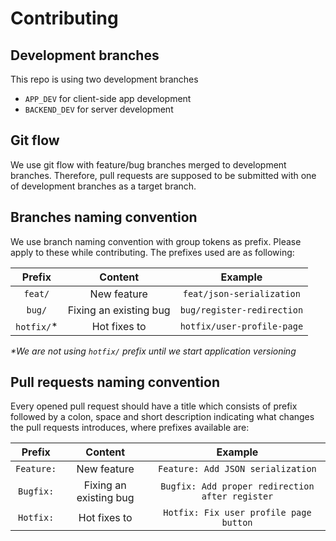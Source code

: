 # Contributing

## Development branches

This repo is using two development branches

- `APP_DEV` for client-side app development
- `BACKEND_DEV` for server development

## Git flow

We use git flow with feature/bug branches merged to development branches. Therefore, pull requests are supposed to be submitted with one of development branches as a target branch.

## Branches naming convention

We use branch naming convention with group tokens as prefix. Please apply to these while contributing. The prefixes used are as following:

|   Prefix    |        Content         |          Example           |
| :---------: | :--------------------: | :------------------------: |
|   `feat/`   |      New feature       | `feat/json-serialization`  |
|   `bug/`    | Fixing an existing bug | `bug/register-redirection` |
| `hotfix/`\* |      Hot fixes to      | `hotfix/user-profile-page` |

_\*We are not using `hotfix/` prefix until we start application versioning_

## Pull requests naming convention

Every opened pull request should have a title which consists of prefix followed by a colon, space and short description indicating what changes the pull requests introduces, where prefixes available are:

|   Prefix   |        Content         |                     Example                     |
| :--------: | :--------------------: | :---------------------------------------------: |
| `Feature:` |      New feature       |        `Feature: Add JSON serialization`        |
| `Bugfix:`  | Fixing an existing bug | `Bugfix: Add proper redirection after register` |
| `Hotfix:`  |      Hot fixes to      |     `Hotfix: Fix user profile page button`      |

